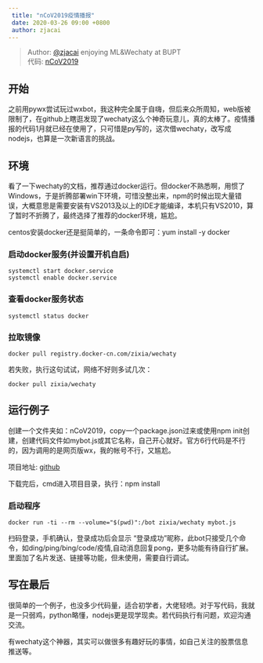 ```yaml
---
 title: "nCoV2019疫情播报"  
 date: 2020-03-26 09:00 +0800  
 author: zjacai
---
```


> Author: [@zjacai](https://github.com/zjacai) enjoying ML&Wechaty at BUPT  
代码: [nCoV2019](https://github.com/zjacai/nCoV2019)

## 开始 ##

 之前用pywx尝试玩过wxbot，我这种完全属于自嗨，但后来众所周知，web版被限制了，在github上瞎逛发现了wechaty这么个神奇玩意儿，真的太棒了。疫情播报的代码1月就已经在使用了，只可惜是py写的，这次借wechaty，改写成nodejs，也算是一次新语言的挑战。

## 环境 ##

看了一下wechaty的文档，推荐通过docker运行。但docker不熟悉啊，用惯了Windows，于是折腾部署win下环境，可惜没整出来，npm的时候出现大量错误，大概意思是需要安装有VS2013及以上的IDE才能编译，本机只有VS2010，算了暂时不折腾了，最终选择了推荐的docker环境，尴尬。

centos安装docker还是挺简单的，一条命令即可：yum install -y docker

### 启动docker服务(并设置开机自启) ###

    systemctl start docker.service
    systemctl enable docker.service

### 查看docker服务状态 ###

    systemctl status docker

### 拉取镜像 ###

    docker pull registry.docker-cn.com/zixia/wechaty

若失败，执行这句试试，网络不好则多试几次：

    docker pull zixia/wechaty

## 运行例子 ##

创建一个文件夹如：nCoV2019，copy一个package.json过来或使用npm init创建，创建代码文件如mybot.js或其它名称，自己开心就好。官方6行代码是不行的，因为调用的是网页版wx，我的帐号不行，又尴尬。

项目地址: [github](https://github.com/zjacai/nCoV2019)

下载完后，cmd进入项目目录，执行：npm install

### 启动程序 ###

    docker run -ti --rm --volume="$(pwd)":/bot zixia/wechaty mybot.js

扫码登录，手机确认，登录成功后会显示 “登录成功”昵称，此bot只接受几个命令，如ding/ping/bing/code/疫情,自动消息回复pong，更多功能有待自行扩展。里面加了名片发送、链接等功能，但未使用，需要自行调试。

## 写在最后 ##

很简单的一个例子，也没多少代码量，适合初学者，大佬轻喷。对于写代码，我就是一只弱鸡，python略懂，nodejs更是现学现卖。若代码执行有问题，欢迎沟通交流。

有wechaty这个神器，其实可以做很多有趣好玩的事情，如自己关注的股票信息推送等。
